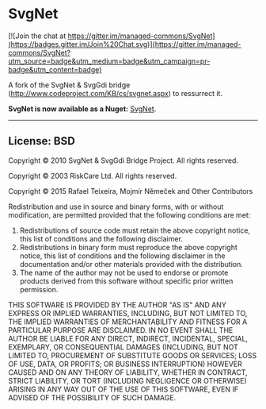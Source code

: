# SvgNet

[![Join the chat at https://gitter.im/managed-commons/SvgNet](https://badges.gitter.im/Join%20Chat.svg)](https://gitter.im/managed-commons/SvgNet?utm_source=badge&utm_medium=badge&utm_campaign=pr-badge&utm_content=badge)

A fork of the SvgNet & SvgGdi bridge (http://www.codeproject.com/KB/cs/svgnet.aspx) to ressurrect it.

__SvgNet is now available as a Nuget:__ [SvgNet](https://www.nuget.org/packages/SvgNet/).

----------

## License: BSD

Copyright &copy; 2010 SvgNet & SvgGdi Bridge Project. All rights reserved.

Copyright &copy; 2003 RiskCare Ltd.  All rights reserved.

Copyright &copy; 2015 Rafael Teixeira, Mojmír Němeček and Other Contributors

Redistribution and use in source and binary forms, with or without
modification, are permitted provided that the following conditions
are met:

1. Redistributions of source code must retain the above copyright
   notice, this list of conditions and the following disclaimer.
2. Redistributions in binary form must reproduce the above copyright
   notice, this list of conditions and the following disclaimer in the
   documentation and/or other materials provided with the distribution.
3. The name of the author may not be used to endorse or promote products
   derived from this software without specific prior written permission.

THIS SOFTWARE IS PROVIDED BY THE AUTHOR "AS IS" AND ANY EXPRESS OR
IMPLIED WARRANTIES, INCLUDING, BUT NOT LIMITED TO, THE IMPLIED WARRANTIES
OF MERCHANTABILITY AND FITNESS FOR A PARTICULAR PURPOSE ARE DISCLAIMED.
IN NO EVENT SHALL THE AUTHOR BE LIABLE FOR ANY DIRECT, INDIRECT,
INCIDENTAL, SPECIAL, EXEMPLARY, OR CONSEQUENTIAL DAMAGES (INCLUDING, BUT
NOT LIMITED TO, PROCUREMENT OF SUBSTITUTE GOODS OR SERVICES; LOSS OF USE,
DATA, OR PROFITS; OR BUSINESS INTERRUPTION) HOWEVER CAUSED AND ON ANY
THEORY OF LIABILITY, WHETHER IN CONTRACT, STRICT LIABILITY, OR TORT
(INCLUDING NEGLIGENCE OR OTHERWISE) ARISING IN ANY WAY OUT OF THE USE OF
THIS SOFTWARE, EVEN IF ADVISED OF THE POSSIBILITY OF SUCH DAMAGE. 
